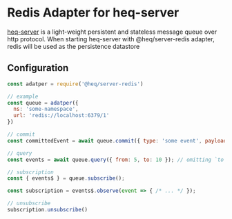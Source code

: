 # Redis Adapter for heq-server

[heq-server](https://npm.im/heq-server) is a light-weight persistent and stateless message queue over http protocol. When starting heq-server with @heq/server-redis adapter, redis will be used as the persistence datastore

## Configuration

```js
const adatper = require('@heq/server-redis')

// example
const queue = adatper({
  ns: 'some-namespace',
  url: 'redis://localhost:6379/1'
})

// commit
const committedEvent = await queue.commit({ type: 'some event', payload: { some: 'value' } });

// query
const events = await queue.query({ from: 5, to: 10 }); // omitting `to` to query up to the latest event

// subscription
const { events$ } = queue.subscribe();

const subscription = events$.observe(event => { /* ... */ });

// unsubscribe
subscription.unsubscribe()
```
